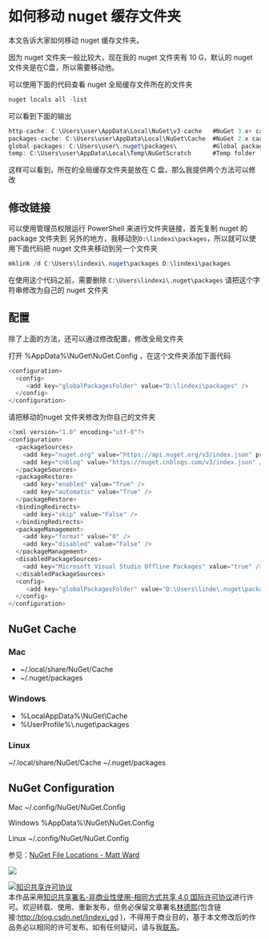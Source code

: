 # 如何移动 nuget 缓存文件夹

本文告诉大家如何移动 nuget 缓存文件夹。

因为 nuget 文件夹一般比较大，现在我的 nuget 文件夹有 10 G，默认的 nuget 文件夹是在C盘，所以需要移动他。

<!--more-->
<!-- CreateTime:2018/8/10 19:16:51 -->

<!-- 标签：nuget -->
<div id="toc"></div>

可以使用下面的代码查看 nuget 全局缓存文件所在的文件夹

```csharp
nuget locals all -list
```

可以看到下面的输出

```csharp
http-cache: C:\Users\user\AppData\Local\NuGet\v3-cache   #NuGet 3.x+ cache
packages-cache: C:\Users\user\AppData\Local\NuGet\Cache  #NuGet 2.x cache
global-packages: C:\Users\user\.nuget\packages\          #Global packages folder
temp: C:\Users\user\AppData\Local\Temp\NuGetScratch      #Temp folder
```

这样可以看到，所在的全局缓存文件夹是放在 C 盘，那么我提供两个方法可以修改

## 修改链接

可以使用管理员权限运行 PowerShell 来进行文件夹链接，首先复制 nuget 的 package 文件夹到 另外的地方，我移动到`D:\lindexi\packages`，所以就可以使用下面代码把 nuget 文件夹移动到另一个文件夹


```csharp
mklink /d C:\Users\lindexi\.nuget\packages D:\lindexi\packages
```

在使用这个代码之前，需要删除 `C:\Users\lindexi\.nuget\packages` 请把这个字符串修改为自己的 nuget 文件夹

## 配置

除了上面的方法，还可以通过修改配置，修改全局文件夹

打开 %AppData%\\NuGet\\NuGet.Config ，在这个文件夹添加下面代码

```csharp
<configuration>
  <config>
     <add key="globalPackagesFolder" value="D:\lindexi\packages" />
  </config>
</configuration>
```

请把移动的nuget 文件夹修改为你自己的文件夹

```csharp
<?xml version="1.0" encoding="utf-8"?>
<configuration>
  <packageSources>
    <add key="nuget.org" value="https://api.nuget.org/v3/index.json" protocolVersion="3" />
    <add key="cnblog" value="https://nuget.cnblogs.com/v3/index.json" />
  </packageSources>
  <packageRestore>
    <add key="enabled" value="True" />
    <add key="automatic" value="True" />
  </packageRestore>
  <bindingRedirects>
    <add key="skip" value="False" />
  </bindingRedirects>
  <packageManagement>
    <add key="format" value="0" />
    <add key="disabled" value="False" />
  </packageManagement>
  <disabledPackageSources>
    <add key="Microsoft Visual Studio Offline Packages" value="true" />
  </disabledPackageSources>
  <config>
     <add key="globalPackagesFolder" value="D:\Users\linde\.nuget\packages" />
  </config>
</configuration>
```



## NuGet Cache

### Mac

 - ~/.local/share/NuGet/Cache
 - ~/.nuget/packages

### Windows

 - %LocalAppData%\\NuGet\\Cache
 - %UserProfile%\\.nuget\\packages

### Linux

~/.local/share/NuGet/Cache
~/.nuget/packages

## NuGet Configuration

Mac ~/.config/NuGet/NuGet.Config

Windows %AppData%\\NuGet\\NuGet.Config

Linux ~/.config/NuGet/NuGet.Config

参见：[NuGet File Locations - Matt Ward](http://lastexitcode.com/projects/NuGet/FileLocations/ )

![](http://image.acmx.xyz/34fdad35-5dfe-a75b-2b4b-8c5e313038e2%2F201822814119.jpg)

<a rel="license" href="http://creativecommons.org/licenses/by-nc-sa/4.0/"><img alt="知识共享许可协议" style="border-width:0" src="https://licensebuttons.net/l/by-nc-sa/4.0/88x31.png" /></a><br />本作品采用<a rel="license" href="http://creativecommons.org/licenses/by-nc-sa/4.0/">知识共享署名-非商业性使用-相同方式共享 4.0 国际许可协议</a>进行许可。欢迎转载、使用、重新发布，但务必保留文章署名[林德熙](http://blog.csdn.net/lindexi_gd)(包含链接:http://blog.csdn.net/lindexi_gd )，不得用于商业目的，基于本文修改后的作品务必以相同的许可发布。如有任何疑问，请与我[联系](mailto:lindexi_gd@163.com)。